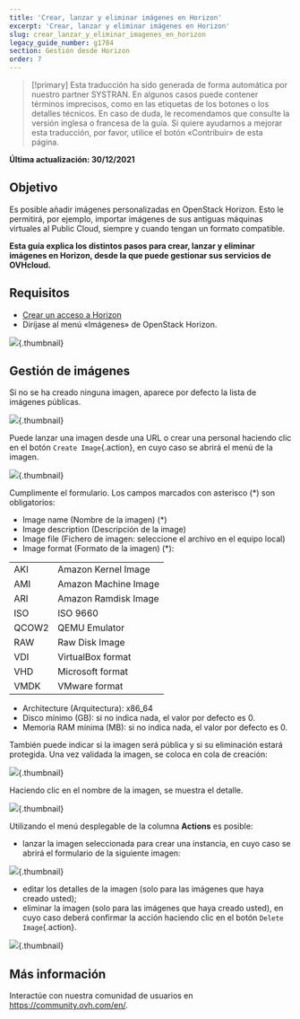 ```yaml
---
title: 'Crear, lanzar y eliminar imágenes en Horizon'
excerpt: 'Crear, lanzar y eliminar imágenes en Horizon'
slug: crear_lanzar_y_eliminar_imagenes_en_horizon
legacy_guide_number: g1784
section: Gestión desde Horizon
order: 7
---
```


> [!primary]
> Esta traducción ha sido generada de forma automática por nuestro partner SYSTRAN. En algunos casos puede contener términos imprecisos, como en las etiquetas de los botones o los detalles técnicos. En caso de duda, le recomendamos que consulte la versión inglesa o francesa de la guía. Si quiere ayudarnos a mejorar esta traducción, por favor, utilice el botón «Contribuir» de esta página.
>

**Última actualización: 30/12/2021**

## Objetivo

Es posible añadir imágenes personalizadas en OpenStack Horizon. Esto le permitirá, por ejemplo, importar imágenes de sus antiguas máquinas virtuales al Public Cloud, siempre y cuando tengan un formato compatible. 

**Esta guía explica los distintos pasos para crear, lanzar y eliminar imágenes en Horizon, desde la que puede gestionar sus servicios de OVHcloud.**

## Requisitos

- [Crear un acceso a Horizon](../crear_un_acceso_a_horizon/)
- Diríjase al menú «Imágenes» de OpenStack Horizon.

![](images/horizon_menu.png){.thumbnail}

## Gestión de imágenes

Si no se ha creado ninguna imagen, aparece por defecto la lista de imágenes públicas.

![](images/horizon_images.png){.thumbnail}

Puede lanzar una imagen desde una URL o crear una personal haciendo clic en el botón `Create Image`{.action}, en cuyo caso se abrirá el menú de la imagen.

![](images/horizon_create_image.png){.thumbnail}

Cumplimente el formulario. Los campos marcados con asterisco (*) son obligatorios:

- Image name (Nombre de la imagen) (\*) 
- Image description (Descripción de la image)
- Image file (Fichero de imagen: seleccione el archivo en el equipo local)
- Image format (Formato de la imagen) (\*):

|||
|--|--|
|AKI|Amazon Kernel Image|
|AMI|Amazon Machine Image|
|ARI|Amazon Ramdisk Image|
|ISO|ISO 9660|
|QCOW2|QEMU Emulator|
|RAW|Raw Disk Image|
|VDI|VirtualBox format|
|VHD|Microsoft format|
|VMDK|VMware format|

- Architecture (Arquitectura): x86_64
- Disco mínimo (GB): si no indica nada, el valor por defecto es 0.
- Memoria RAM mínima (MB): si no indica nada, el valor por defecto es 0.

También puede indicar si la imagen será pública y si su eliminación estará protegida. Una vez validada la imagen, se coloca en cola de creación:

![](images/horizon_image_saving.png){.thumbnail}

Haciendo clic en el nombre de la imagen, se muestra el detalle.

![](images/horizon_image_details.png){.thumbnail}

Utilizando el menú desplegable de la columna **Actions** es posible:

- lanzar la imagen seleccionada para crear una instancia, en cuyo caso se abrirá el formulario de la siguiente imagen:

![](images/horizon_launch_image.png){.thumbnail}

- editar los detalles de la imagen (solo para las imágenes que haya creado usted);
- eliminar la imagen (solo para las imágenes que haya creado usted), en cuyo caso deberá confirmar la acción haciendo clic en el botón `Delete Image`{.action}.

![](images/horizon_delete_image.png){.thumbnail}

## Más información
  
Interactúe con nuestra comunidad de usuarios en <https://community.ovh.com/en/>.